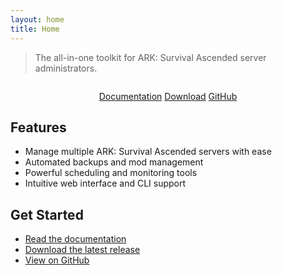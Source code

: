 ```yaml
---
layout: home
title: Home
---
```


> The all-in-one toolkit for ARK: Survival Ascended server administrators.

<div align="center" style="margin: 2em 0;">
  <a class="button" href="/docs">Documentation</a>
  <a class="button" href="https://github.com/yourorg/asset/releases">Download</a>
  <a class="button" href="https://github.com/yourorg/asset">GitHub</a>
</div>

## Features

- Manage multiple ARK: Survival Ascended servers with ease
- Automated backups and mod management
- Powerful scheduling and monitoring tools
- Intuitive web interface and CLI support

## Get Started

- [Read the documentation](/docs)
- [Download the latest release](https://github.com/yourorg/asset/releases)
- [View on GitHub](https://github.com/yourorg/asset)
